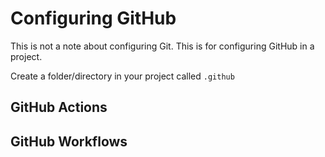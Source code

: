 # Configuring GitHub

This is not a note about configuring Git.  This is for configuring GitHub in a project.

Create a folder/directory in your project called `.github`

## GitHub Actions

## GitHub Workflows
